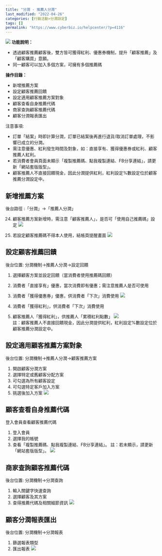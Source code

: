 ```yaml
---
title: "分潤 - 推薦人分潤"
last_modified: "2022-04-26"
categories: [行銷活動>分潤設定]
tags: []
permalink: "https://www.cyberbiz.io/helpcenter/?p=4116"
---
```


![](https://www.cyberbiz.io/support/wp-content/uploads/2021/08/進階、高手、企業版.png)
**功能說明：**  

* 透過顧客推薦顧客後，雙方皆可獲得紅利、優惠券機制，提升「顧客推薦」及「顧客購買」意願。
* 同一顧客可以加入多個方案，可擁有多個推薦碼

**操作目錄：**

* 新增推薦方案
* 設定顧客推薦回饋
* 設定適用顧客推薦方案對象
* 顧客查看自身推薦代碼
* 商家查詢顧客推薦代碼
* 顧客分潤報表匯出

注意事項:  

* 訂單「結案」時即計算分潤，訂單已結案後再進行退貨/取消訂單處理，不影響已成立的分潤。
* 需注意優惠、紅利發生時間及對象，如：直接享有、獲得優惠券或紅利、顧客推薦人紅利。
* 若消費者會員頁面未顯示「複製推薦碼、點我複製連結、FB分享連結」，請更新「網站套版版型」。
* 顧客推薦人不直接回饋現金，因此分潤提供紅利，紅利設定%數設定位於顧客推薦分潤設定中。

## 新增推薦方案

後台路徑 :「分潤」→「推薦人分潤」  


24. 顧客推薦方案新增時，需注意「顧客推薦人」，是否可「使用自己推薦碼」設定
[![](https://www.cyberbiz.io/support/wp-content/uploads/2021/12/顧客推薦分潤5.png)](https://www.cyberbiz.io/support/wp-content/uploads/2021/12/顧客推薦分潤5.png)  

25. 若設定顧客推薦碼不得本人使用，結帳頁提醒畫面
[![](https://www.cyberbiz.io/support/wp-content/uploads/2021/12/顧客推薦分潤6.png)](https://www.cyberbiz.io/support/wp-content/uploads/2021/12/顧客推薦分潤6.png)  

## 設定顧客推薦回饋

後台位置: 分潤機制→推薦人分潤→設定回饋  


1. 選擇顧客方案並設定回饋（當消費者使用推薦碼回饋）
2. 消費者「直接享有」優惠，當次消費即有優惠；需注意推薦人是否可使用
3. 消費者「獲得優惠券」優惠，供消費者「下次」消費使用
[![](https://www.cyberbiz.io/support/wp-content/uploads/2021/12/顧客推薦分潤0.png)](https://www.cyberbiz.io/support/wp-content/uploads/2021/12/顧客推薦分潤0.png)

4. 消費者「獲得紅利」，供消費者「下次」消費使用
5. 顧客推薦人「獲得紅利」，供推薦人「累積紅利點數」
[![](https://www.cyberbiz.io/support/wp-content/uploads/2021/12/顧客推薦分潤7.png)](https://www.cyberbiz.io/support/wp-content/uploads/2021/12/顧客推薦分潤7.png)  
註：顧客推薦人不直接回饋現金，因此分潤提供紅利，紅利設定%數設定位於顧客推薦分潤設定中。

## 設定適用顧客推薦方案對象

後台位置: 分潤機制→推薦人分潤→顧客推薦方案  


1. 開啟顧客分潤方案
2. 選擇特定或舊顧客分配方案
3. 可勾選為所有顧客設定
4. 可勾選特定客戶加入方案
5. 挑選後加入方案
[![](https://www.cyberbiz.io/support/wp-content/uploads/2021/12/顧客推薦分潤1.png)](https://www.cyberbiz.io/support/wp-content/uploads/2021/12/顧客推薦分潤1.png)  

## 顧客查看自身推薦代碼

登入會員查看顧客推薦代碼  


1. 登入會員
2. 選擇我的帳號
3. 查看「複製推薦碼、點我複製連結、FB分享連結」。
註：若未顯示，請更新「網站套版版型」。 [![](https://www.cyberbiz.io/support/wp-content/uploads/2021/12/顧客推薦分潤2.png)](https://www.cyberbiz.io/support/wp-content/uploads/2021/12/顧客推薦分潤2.png)  

## 商家查詢顧客推薦代碼

後台位置: 分潤機制→分潤查詢  


1. 輸入關鍵字快速查詢
2. 選擇顧客及其方案
3. 查得推薦代碼及相關細節資訊
[![](https://www.cyberbiz.io/support/wp-content/uploads/2021/12/顧客推薦分潤3.png)](https://www.cyberbiz.io/support/wp-content/uploads/2021/12/顧客推薦分潤3.png)  

## 顧客分潤報表匯出

後台位置: 分潤機制→分潤報表  


1. 篩選報表類型
2. 匯出報表
[![](https://www.cyberbiz.io/support/wp-content/uploads/2021/12/顧客推薦分潤4.png)](https://www.cyberbiz.io/support/wp-content/uploads/2021/12/顧客推薦分潤4.png)  

